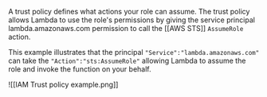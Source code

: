 A trust policy defines what actions your role can assume. The trust policy allows Lambda to use the role's permissions by giving the service principal lambda.amazonaws.com permission to call the [[AWS STS]] `AssumeRole` action.

This example illustrates that the principal `"Service":"lambda.amazonaws.com"` can take the `"Action":"sts:AssumeRole"` allowing Lambda to assume the role and invoke the function on your behalf.

![[IAM Trust policy example.png]]